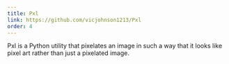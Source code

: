 ```yaml
---
title: Pxl
link: https://github.com/vicjohnson1213/Pxl
order: 4
---
```


Pxl is a Python utility that pixelates an image in such a way that it looks like pixel art rather than just a pixelated image.
